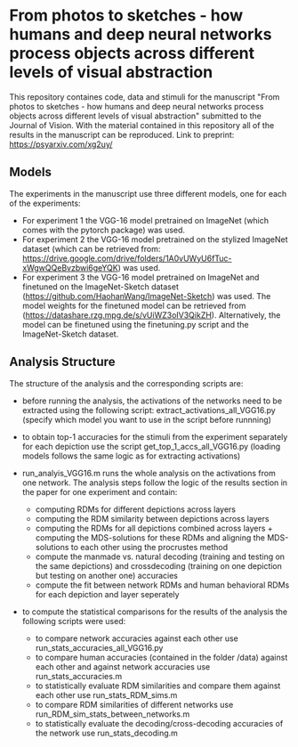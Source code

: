 # From photos to sketches - how humans and deep neural networks process objects across different levels of visual abstraction

This repository containes code, data and stimuli for the manuscript "From photos to sketches - how humans and deep neural networks process objects across different levels of visual abstraction" submitted to the Journal of Vision. 
With the material contained in this repository all of the results in the manuscript can be reproduced. 
Link to preprint: https://psyarxiv.com/xg2uy/

## Models 

The experiments in the manuscript use three different models, one for each of the experiments: 
- For experiment 1 the VGG-16 model pretrained on ImageNet (which comes with the pytorch package) was used.
- For experiment 2 the VGG-16 model pretrained on the stylized ImageNet dataset (which can be retrieved from: https://drive.google.com/drive/folders/1A0vUWyU6fTuc-xWgwQQeBvzbwi6geYQK) was used. 
- For experiment 3 the VGG-16 model pretrained on ImageNet and finetuned on the ImageNet-Sketch dataset (https://github.com/HaohanWang/ImageNet-Sketch) was used. The model weights for the finetuned model can be retrieved from (https://datashare.rzg.mpg.de/s/vUiWZ3oIV3QikZH). Alternatively, the model can be finetuned using the finetuning.py script and the ImageNet-Sketch dataset. 

## Analysis Structure 

The structure of the analysis and the corresponding scripts are: 

- before running the analysis, the activations of the networks need to be extracted using the following script: extract_activations_all_VGG16.py (specify which model you want to use in the script before runnning)
- to obtain top-1 accuracies for the stimuli from the experiment separately for each depiction use the script get_top_1_accs_all_VGG16.py (loading models follows the same logic as for extracting activations)
- run_analyis_VGG16.m runs the whole analysis on the activations from one network. The analysis steps follow the logic of the results section in the paper for one experiment and contain: 
  - computing RDMs for different depictions across layers
  - computing the RDM similarity between depictions across layers 
  - computing the RDMs for all depictions combined across layers + computing the MDS-solutions for these RDMs and aligning the MDS-solutions to each other using the procrustes method
  - compute the manmade vs. natural decoding (training and testing on the same depictions) and crossdecoding (training on one depiction but testing on another one) accuracies
  - compute the fit between network RDMs and human behavioral RDMs for each depiction and layer seperately 

 - to compute the statistical comparisons for the results of the analysis the following scripts were used:
    - to compare network accuracies against each other use run_stats_accuracies_all_VGG16.py 
    - to compare human accuracies (contained in the folder /data) against each other and against network accuracies use run_stats_accuracies.m
    - to statistically evaluate RDM similarities and compare them against each other use run_stats_RDM_sims.m
    - to compare RDM similarities of different networks use run_RDM_sim_stats_between_networks.m 
    - to statistically evaluate the decoding/cross-decoding accuracies of the network use run_stats_decoding.m 
